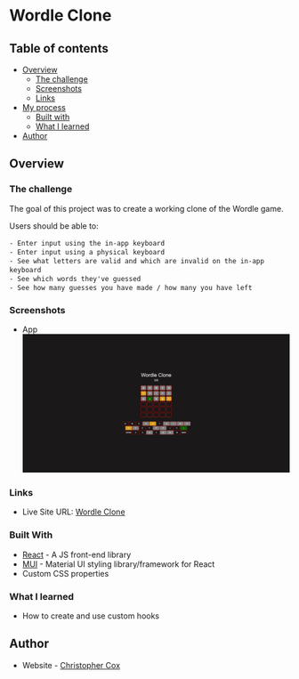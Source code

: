 # Wordle Clone

## Table of contents

- [Overview](#overview)
  - [The challenge](#the-challenge)
  - [Screenshots](#screenshots)
  - [Links](#links)
- [My process](#my-process)
  - [Built with](#built-with)
  - [What I learned](#what-i-learned)
- [Author](#author)


## Overview

### The challenge

The goal of this project was to create a working clone of the Wordle game.

Users should be able to:

    - Enter input using the in-app keyboard
    - Enter input using a physical keyboard
    - See what letters are valid and which are invalid on the in-app keyboard
    - See which words they've guessed
    - See how many guesses you have made / how many you have left


### Screenshots

- App
![App](./screenshots/wordle-1.jpeg)



### Links

- Live Site URL: [Wordle Clone](https://wordle-clone-proj.netlify.app/)


### Built With

- [React](https://reactjs.org/) - A JS front-end library
- [MUI](https://mui.com/) - Material UI styling library/framework for React
- Custom CSS properties


### What I learned

- How to create and use custom hooks


## Author

- Website - [Christopher Cox](https://chriscox12.github.io/)